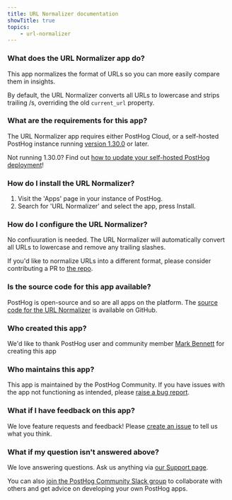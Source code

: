 ```yaml
---
title: URL Normalizer documentation
showTitle: true
topics:
    - url-normalizer
---
```


### What does the URL Normalizer app do?

This app normalizes the format of URLs so you can more easily compare them in insights. 

By default, the URL Normalizer converts all URLs to lowercase and strips trailing /s, overriding the old `current_url` property. 

### What are the requirements for this app?

The URL Normalizer app requires either PostHog Cloud, or a self-hosted PostHog instance running [version 1.30.0](https://posthog.com/blog/the-posthog-array-1-30-0) or later. 

Not running 1.30.0? Find out [how to update your self-hosted PostHog deployment](https://posthog.com/docs/self-host/configure/upgrading-posthog)! 

### How do I install the URL Normalizer?

1. Visit the 'Apps' page in your instance of PostHog.
2. Search for 'URL Normalizer' and select the app, press Install.

### How do I configure the URL Normalizer?

No confiuuration is needed. The URL Normalizer will automatically convert all URLs to lowercase and remove any trailing slashes. 

If you'd like to normalize URLs into a different format, please consider contributing a PR to [the repo](https://github.com/PostHog/posthog-url-normalizer-plugin). 

### Is the source code for this app available?

PostHog is open-source and so are all apps on the platform. The [source code for the URL Normalizer](https://github.com/PostHog/posthog-url-normalizer-plugin) is available on GitHub. 

### Who created this app?

We'd like to thank PostHog user and community member [Mark Bennett](https://github.com/MarkBennett) for creating this app

### Who maintains this app?

This app is maintained by the PostHog Community. If you have issues with the app not functioning as intended, please [raise a bug report](https://github.com/PostHog/posthog/issues/new?assignees=&labels=bug&template=bug_report.md).

### What if I have feedback on this app?

We love feature requests and feedback! Please [create an issue](https://github.com/PostHog/posthog/issues/new?assignees=&labels=enhancement%2C+feature&template=feature_request.md) to tell us what you think. 

### What if my question isn't answered above?

We love answering questions. Ask us anything via [our Support page](/questions).

You can also [join the PostHog Community Slack group](/slack) to collaborate with others and get advice on developing your own PostHog apps.